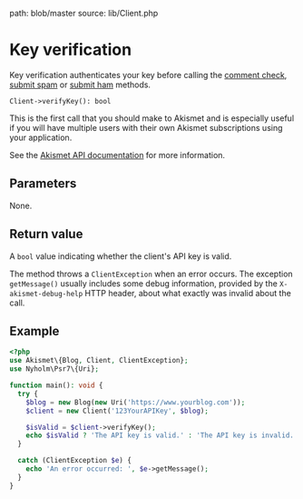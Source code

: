 path: blob/master
source: lib/Client.php

# Key verification
Key verification authenticates your key before calling the [comment check](comment_check.md),
[submit spam](submit_spam.md) or [submit ham](submit_ham.md) methods.

```
Client->verifyKey(): bool
```

This is the first call that you should make to Akismet and is especially useful
if you will have multiple users with their own Akismet subscriptions using your application.

See the [Akismet API documentation](https://akismet.com/development/api/#verify-key) for more information.

## Parameters
None.

## Return value
A `bool` value indicating whether the client's API key is valid.

The method throws a `ClientException` when an error occurs.
The exception `getMessage()` usually includes some debug information, provided by the `X-akismet-debug-help` HTTP header, about what exactly was invalid about the call.

## Example

```php
<?php
use Akismet\{Blog, Client, ClientException};
use Nyholm\Psr7\{Uri};

function main(): void {
  try {
    $blog = new Blog(new Uri('https://www.yourblog.com'));
    $client = new Client('123YourAPIKey', $blog);

    $isValid = $client->verifyKey();
    echo $isValid ? 'The API key is valid.' : 'The API key is invalid.';
  }

  catch (ClientException $e) {
    echo 'An error occurred: ', $e->getMessage();
  }
}
```
